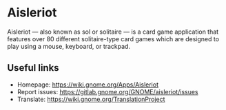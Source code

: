 # Aisleriot

Aisleriot — also known as sol or solitaire — is a card game
application that features over 80 different solitaire-type card
games which are designed to play using a mouse, keyboard, or trackpad.

## Useful links

- Homepage: <https://wiki.gnome.org/Apps/Aisleriot>
- Report issues: <https://gitlab.gnome.org/GNOME/aisleriot/issues>
- Translate: <https://wiki.gnome.org/TranslationProject>

